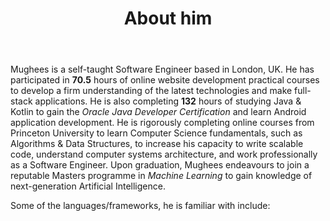 ﻿---
title: 'About him'
avatar: './me.jpg'
skills:
  - Java 
  - Python
  - JavaScript (ES6+)
  - Kotlin
  - React
  - Node.js
  - GatsbyJS
  - Firebase
  - Next.js
  - PostgreSQL
---

Mughees is a self-taught Software Engineer based in London, UK. He has participated in <b>70.5</b> hours of online website development practical courses to develop a firm understanding of the latest technologies and make full-stack applications. He is also completing <b>132</b> hours of studying Java & Kotlin to gain the <i>Oracle Java Developer Certification</i> and  learn Android application development. He is rigorously completing online courses from Princeton University to learn Computer Science fundamentals, such as Algorithms & Data Structures, to increase his capacity to write scalable code, understand computer systems architecture, and work professionally as a Software Engineer. Upon graduation, Mughees endeavours to join a reputable Masters programme in <i>Machine Learning</i> to gain knowledge of next-generation Artificial Intelligence.

Some of the languages/frameworks, he is familiar with include: 